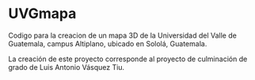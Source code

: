 # UVGmapa

Codigo para la creacion de un mapa 3D de la Universidad del Valle de Guatemala, campus Altiplano, ubicado en Sololá, Guatemala.

La creación de este proyecto corresponde al proyecto de culminación de grado de Luis Antonio Vásquez Tiu.
